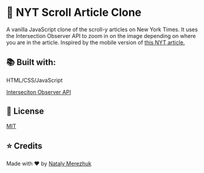 # 📰 NYT Scroll Article Clone

A vanilla JavaScript clone of the scroll-y articles on New York Times. 
It uses the Intersection Observer API to zoom in on the image depending on where you are in the article.
Inspired by the mobile version of [this NYT article.](https://www.nytimes.com/interactive/2020/06/12/arts/design/robert-frank-americans.html?fbclid=IwAR0jBqbTJp1-dieWzMa_SzOYEBV6-ZvZDLNDgiQ9hmjju7dj0l0tRh7d0Ck)

## 📚 Built with:
HTML/CSS/JavaScript

[Interseciton Observer API](https://developer.mozilla.org/en-US/docs/Web/API/Intersection_Observer_API)

## 📰 License
[MIT](https://choosealicense.com/licenses/mit/)

## ⭐ Credits
Made with ❤️ by [Nataly Merezhuk](https://nataly.dev)
